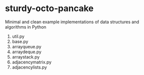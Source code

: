 # sturdy-octo-pancake
Minimal and clean example implementations of data structures and algorithms in Python

1. util.py
2. base.py
3. arrayqueue.py
4. arraydeque.py
5. arraystack.py
6. adjacencymatrix.py
7. adjacencylists.py

